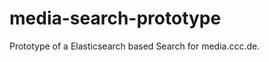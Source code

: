 media-search-prototype
======================

Prototype of a Elasticsearch based Search for media.ccc.de.
